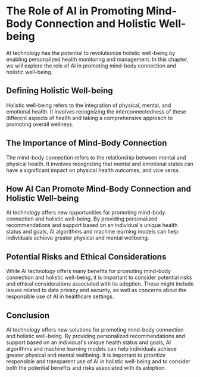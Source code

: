 The Role of AI in Promoting Mind-Body Connection and Holistic Well-being
=================================================================================================

AI technology has the potential to revolutionize holistic well-being by enabling personalized health monitoring and management. In this chapter, we will explore the role of AI in promoting mind-body connection and holistic well-being.

Defining Holistic Well-being
----------------------------

Holistic well-being refers to the integration of physical, mental, and emotional health. It involves recognizing the interconnectedness of these different aspects of health and taking a comprehensive approach to promoting overall wellness.

The Importance of Mind-Body Connection
--------------------------------------

The mind-body connection refers to the relationship between mental and physical health. It involves recognizing that mental and emotional states can have a significant impact on physical health outcomes, and vice versa.

How AI Can Promote Mind-Body Connection and Holistic Well-being
---------------------------------------------------------------

AI technology offers new opportunities for promoting mind-body connection and holistic well-being. By providing personalized recommendations and support based on an individual's unique health status and goals, AI algorithms and machine learning models can help individuals achieve greater physical and mental wellbeing.

Potential Risks and Ethical Considerations
------------------------------------------

While AI technology offers many benefits for promoting mind-body connection and holistic well-being, it is important to consider potential risks and ethical considerations associated with its adoption. These might include issues related to data privacy and security, as well as concerns about the responsible use of AI in healthcare settings.

Conclusion
----------

AI technology offers new solutions for promoting mind-body connection and holistic well-being. By providing personalized recommendations and support based on an individual's unique health status and goals, AI algorithms and machine learning models can help individuals achieve greater physical and mental wellbeing. It is important to prioritize responsible and transparent use of AI in holistic well-being and to consider both the potential benefits and risks associated with its adoption.

